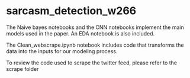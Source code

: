# sarcasm_detection_w266


The Naive bayes notebooks and the CNN notebooks implement the main models used in the paper. An EDA notebook is also included.


The Clean\_webscrape.ipynb notebook includes code that transforms the data into the inputs for our modeling process. 

To review the code used to scrape the twitter feed, please refer to the scrape folder

